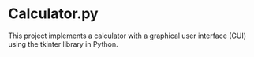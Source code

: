 # Calculator.py
This project implements a calculator with a graphical user interface (GUI) using the tkinter library in Python.
